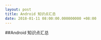```yaml
---
layout: post
title: Android 知识点汇总
date: 2018-01-11 08:00:00.000000000 +08:00
---
```

##Android 知识点汇总